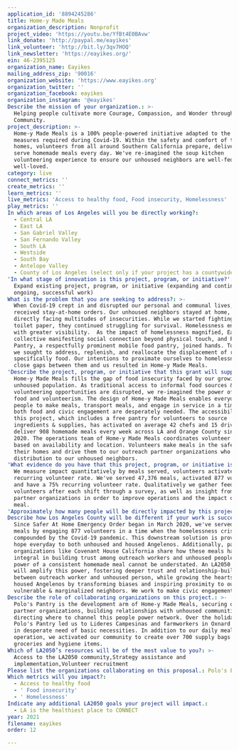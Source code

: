 ```yaml
---
application_id: '8894245286'
title: Home-y Made Meals
organization_description: Nonprofit
project_video: 'https://youtu.be/YfBt4E0BAvw'
link_donate: 'http://paypal.me/eayikes'
link_volunteer: 'http://bit.ly/3qv7HOQ'
link_newsletter: 'https://eayikes.org/'
ein: 46-2395125
organization_name: Eayikes
mailing_address_zip: '90016'
organization_website: 'https://www.eayikes.org'
organization_twitter: ''
organization_facebook: eayikes
organization_instagram: '@eayikes'
Describe the mission of your organization.: >-
  Helping people cultivate more Courage, Compassion, and Wonder through
  Community.
project_description: >-
  Home-y Made Meals is a 100% people-powered initiative adapted to the safety
  measures required during Covid-19. Within the safety and comfort of their
  homes, volunteers from all around Southern California prepare, deliver, and
  serve homemade meals every day. We've re-imagined the soup kitchen
  volunteering experience to ensure our unhoused neighbors are well-fed and
  well-loved.
category: live
connect_metrics: ''
create_metrics: ''
learn_metrics: ''
live_metrics: 'Access to healthy food, Food insecurity, Homelessness'
play_metrics: ''
In which areas of Los Angeles will you be directly working?:
  - Central LA
  - East LA
  - San Gabriel Valley
  - San Fernando Valley
  - South LA
  - Westside
  - South Bay
  - Antelope Valley
  - County of Los Angeles (select only if your project has a countywide benefit)
'In what stage of innovation is this project, program, or initiative?': >-
  Expand existing project, program, or initiative (expanding and continuing
  ongoing, successful work)
What is the problem that you are seeking to address?: >-
  When Covid-19 crept in and disrupted our personal and communal lives, we
  received stay-at-home orders. Our unhoused neighbors stayed at home, outside,
  directly facing multitudes of insecurities. While we started fighting for
  toilet paper, they continued struggling for survival. Homelessness endured
  with greater visibility.  As the impact of homelessness magnified, Eayikes, a
  collective manifesting social connection beyond physical touch, and Polo’s
  Pantry, a respectfully prominent mobile food pantry, joined hands. Together,
  we sought to address, replenish, and reallocate the displacement of resources—
  specifically food. Our intentions to proximate ourselves to homelessness and
  close gaps between them and us resulted in Home-y Made Meals.
'Describe the project, program, or initiative that this grant will support to address the problem identified.': >-
  Home-y Made Meals fills the gap of food insecurity faced by our growing
  unhoused population. As traditional access to informal food sources &
  volunteering opportunities are disrupted, we re-imagined the power of homemade
  food and volunteerism. The design of Home-y Made Meals enables everyday housed
  people to make meals, transport meals, and engage in service in a time when
  both food and civic engagement are desperately needed. The accessibility of
  this project, which includes a free pantry for volunteers to source
  ingredients & supplies, has activated on average 42 chefs and 15 drivers to
  deliver 908 homemade meals every week across LA and Orange County since March
  2020. The operations team of Home-y Made Meals coordinates volunteer schedules
  based on availability and location. Volunteers make meals in the safety of
  their homes and drive them to our outreach partner organizations who handle
  distribution to our unhoused neighbors.
'What evidence do you have that this project, program, or initiative is or will be successful, and how will you define and measure success?': >-
  We measure impact quantitatively by meals served, volunteers activated, and
  recurring volunteer rate. We've served 47,376 meals, activated 877 volunteers,
  and have a 75% recurring volunteer rate. Qualitatively we gather feedback from
  volunteers after each shift through a survey, as well as insight from outreach
  partner organizations in order to improve operations and the impact of each
  meal.
'Approximately how many people will be directly impacted by this project, program, or initiative?': '800'
Describe how Los Angeles County will be different if your work is successful.: >-
  Since Safer At Home Emergency Order began in March 2020, we've served 47,376
  meals by engaging 877 volunteers in a time when the homelessness crisis was
  compounded by the Covid-19 pandemic. This downstream solution is providing
  hope everyday to both unhoused and housed Angelenos. Additionally, partner
  organizations like Covenant House California share how these meals have been
  integral in building trust among outreach workers and unhoused people. The
  power of a consistent homemade meal cannot be understated. An LA2050 grant
  will amplify this power, fostering deeper trust and relationship-building
  between outreach worker and unhoused person, while growing the hearts of
  housed Angelenos by transforming biases and inspiring proximity to our most
  vulnerable & marginalized neighbors. We work to make civic engagement joyful.
Describe the role of collaborating organizations on this project.: >-
  Polo's Pantry is the development arm of Home-y Made Meals, securing outreach
  partner organizations, building relationships with unhoused communities, and
  directing where to channel this people power network. Over the holidays,
  Polo's Pantry led us to Lideres Campesinas and farmworkers in Oxnard who were
  in desperate need of basic necessities. In addition to our daily meal
  operation, we activated our community to create over 700 supply bags full of
  groceries and hygiene items.
Which of LA2050’s resources will be of the most value to you?: >-
  Access to the LA2050 community,Strategy assistance and
  implementation,Volunteer recruitment
Please list the organizations collaborating on this proposal.: Polo's Pantry
Which metrics will you impact?:
  - Access to healthy food
  - ' Food insecurity'
  - ' Homelessness'
Indicate any additional LA2050 goals your project will impact.:
  - LA is the healthiest place to CONNECT
year: 2021
filename: eayikes
order: 12

---
```

